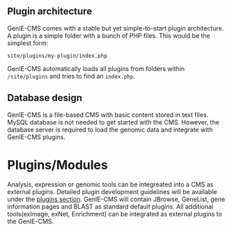 ## Plugin architecture  
GenIE-CMS comes with a stable but yet simple-to-start plugin architecture. A plugin is a simple folder with a bunch of PHP files. This would be the simplest form:
```
site/plugins/my-plugin/index.php
```
GenIE-CMS automatically loads all plugins from folders within ```/site/plugins``` and tries to find an ```index.php```.

## Database design  

GenIE-CMS is a file-based CMS with basic content stored in text files. MySQL database is not needed to get started with the CMS. However, the database server is required to load the genomic data and integrate with GenIE-CMS plugins.


# Plugins/Modules

Analysis, expression or genomic tools can be integreated into a CMS as external plugins. Detailed plugin development guidelines will be available under the [plugins section](https://geniecms.readthedocs.io/en/latest/plugins/index.html). GenIE-CMS will contain JBrowse, GeneList, gene information pages and BLAST as standard default plugins. All additional tools(exImage, exNet, Enrichment) can be integrated as external plugins to the GenIE-CMS. 